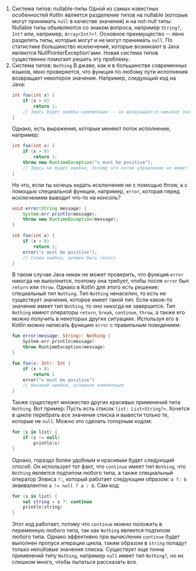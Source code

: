 1. Система типов: nullable-типы
    Одной из самых известных особенностей Kotlin является разделение типов на nullable (которые могут
    принимать `null` в качестве значения) и на not-null типы. Nullable типы объявляются со знаком вопроса,
    например `String?`, `Int?` или, например, `Array<Int?>?`. Основное преимущество -- явно разделять 
    типы, которые могут и не могут принимать `null`. По статистике большинство исключений, которые возникают
    в Java являются NullPointerException'ами. Новая система типов существенно помогает решить эту проблему.
2. Система типов: `Nothing`
    В джаве, как и в большинстве современных языков, явно проверяется, что функция по любому пути исполнения
    возвращает некоторое значение. Например, следующий код на Java:
    ```java
    int foo(int x) {
        if (x > 0)
            return 1;
        // Здесь будет ошибка компиляции -- не возвращается никакое значение
    }
    ```
    Однако, есть выражения, которые меняют поток исполнение, например:
    ```java
    int foo(int x) {
        if (x > 0)
            return 1;
        throw new RuntimeException("x must be positive");
        // Здесь не будет ошибки, потому что поток управление не может пройти через throw
    }
    ```
    Но что, если ты хочешь кидать исключения не с помощью throw, а с помощью специальной функции, например,
    `error`, которая перед исключением выводит что-то на консоль?
    ```java
    void error(String message) {
        System.err.println(message);
        throw new RuntimeException(message);
    }
    
    int foo(int x) {
        if (x > 0)
            return 1;
        error("x must be positive");
        // Снова ошибка, должен быть return
    }
    ```
    В таком случае Java никак не может проверить, что функция `error` никогда не выполнится, поэтому
    она требует, чтобы после `error` был `return` или `throw`. Однако в Kotlin для этого есть решение:
    специальный тип `Nothing`. Тип `Nothing` ненаселен, то есть не существует значения, которое имеет такой тип.
    Если какое-то значение имеет тип `Nothing`, то оно никогда не завершится. Тип `Nothing` имеют операторы
    `return`, `break`, `continue`, `throw`, а также его можно получить в некоторых других ситуациях.
    Используя его в Kotlin можно написать функцию `error` с правильным поведением:
    ```kotlin
    fun error(message: String): Nothing {
        System.err.println(message)
        throw RuntimeException(message)
    }
    
    fun foo(x: Int): Int {
        if (x > 0)
            return 1
        error("x must be positive")
        // Никакой ошибки, успешная компиляция
    }
    ```
    Также существует множество других красивых применений типа `Nothing`. Вот пример: Пусть есть список 
    `list: List<String?>`. Хочется в цикле перебрать все значения списка и вывести только те, которые не 
    `null`. Можно это сделать топорным кодом:
    ```kotlin
    for (s in list) {
        if (s != null)
            println(s)
    }
    ```
    Однако, гораздо более удобным и красивым будет следующий способ. Он использует тот факт, что `continue` имеет
    тип `Nothing`, что `Nothing` является подтипом любого типа, а также специальный оператор Элвиса `?:`, который
    работает следующим образом: `a ?: b` эквивалентно `a != null ? a : b`. Сам код:
    ```kotlin
    for (s in list) {
        val string = s ?: continue
        println(string)
    }
    ```
    Этот код работает, потому что `continue` можно положить в переменную любого типа, так как `Nothing` является
    подтипом любого типа. Однако эффективно при вычислении `continue` будет выполнен пропуск итерации цикла, таким 
    образом в `string` попадут только неnullовые значения списка. Существует еще тонна применений типу `Nothing`, 
    например `null` имеет тип `Nothing?`, но их слишком много, чтобы пытаться рассказать все.
